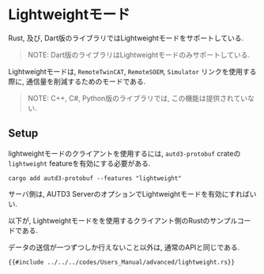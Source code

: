 # Lightweightモード

Rust, 及び, Dart版のライブラリではLightweightモードをサポートしている.

> NOTE: Dart版のライブラリはLightweightモードのみサポートしている.

Lightweightモードは, `RemoteTwinCAT`, `RemoteSOEM`, `Simulator` リンクを使用する際に, 通信量を削減するためのモードである.

> NOTE: C++, C#, Python版のライブラリでは, この機能は提供されていない.

## Setup

lightweightモードのクライアントを使用するには, `autd3-protobuf` crateの`lightweight` featureを有効にする必要がある.

```shell
cargo add autd3-protobuf --features "lightweight"
```

サーバ側は, AUTD3 ServerのオプションでLightweightモードを有効にすればいい.


以下が, Lightweightモードをを使用するクライアント側のRustのサンプルコードである.

データの送信が一つずつしか行えないこと以外は, 通常のAPIと同じである.

```rust,edition2024
{{#include ../../../codes/Users_Manual/advanced/lightweight.rs}}
```

